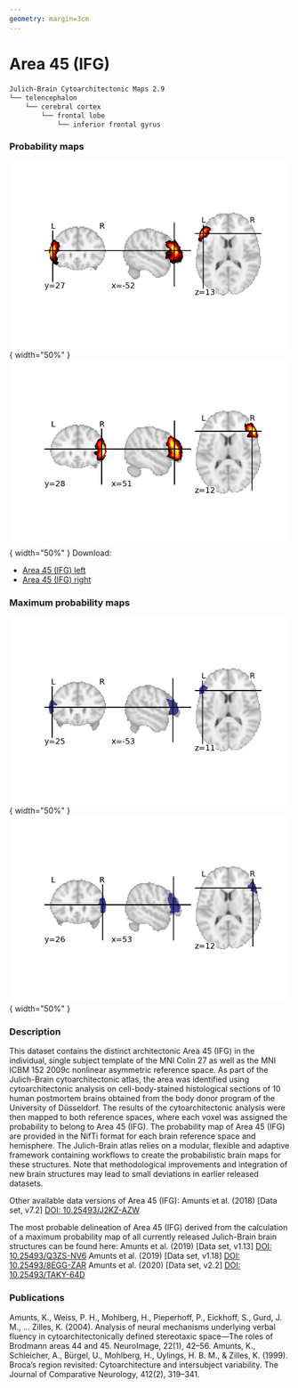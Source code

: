 ```yaml
---
geometry: margin=3cm
---
```


# Area 45 (IFG)

```
Julich-Brain Cytoarchitectonic Maps 2.9
└── telencephalon
    └── cerebral cortex
        └── frontal lobe
            └── inferior frontal gyrus
```

### Probability maps

![](PMAP_AREA_45_IFG_LEFT.png){ width="50%" } ![](PMAP_AREA_45_IFG_RIGHT.png){ width="50%" }
Download:

- [Area 45 (IFG) left](https://neuroglancer.humanbrainproject.eu/precomputed/data-repo-ng-bot/20210616-julichbrain-v2.9.0-complete-mpm/PMs/Area-45/9.2/Area-45_l_N10_nlin2ICBM152asym2009c_9.2_publicP_23d2ee784534e0080f62cba69c188581.nii.gz)
- [Area 45 (IFG) right](https://neuroglancer.humanbrainproject.eu/precomputed/data-repo-ng-bot/20210616-julichbrain-v2.9.0-complete-mpm/PMs/Area-45/9.2/Area-45_r_N10_nlin2ICBM152asym2009c_9.2_publicP_c730bc71c8e8fdd4620a649c38bc3594.nii.gz)


### Maximum probability maps

![](MPM_AREA_45_IFG_LEFT.png){ width="50%" } ![](MPM_AREA_45_IFG_RIGHT.png){ width="50%" }

### Description

This dataset contains the distinct architectonic Area 45 (IFG) in the individual, single subject template of the MNI Colin 27 as well as the MNI ICBM 152 2009c nonlinear asymmetric reference space. As part of the Julich-Brain cytoarchitectonic atlas, the area was identified using cytoarchitectonic analysis on cell-body-stained histological sections of 10 human postmortem brains obtained from the body donor program of the University of Düsseldorf. The results of the cytoarchitectonic analysis were then mapped to both reference spaces, where each voxel was assigned the probability to belong to Area 45 (IFG). The probability map of Area 45 (IFG) are provided in the NifTi format for each brain reference space and hemisphere. The Julich-Brain atlas relies on a modular, flexible and adaptive framework containing workflows to create the probabilistic brain maps for these structures. Note that methodological improvements and integration of new brain structures may lead to small deviations in earlier released datasets.

Other available data versions of Area 45 (IFG):
Amunts et al. (2018) [Data set, v7.2] [DOI: 10.25493/J2KZ-AZW](https://doi.org/10.25493%2FJ2KZ-AZW)

The most probable delineation of Area 45 (IFG) derived from the calculation of a maximum probability map of all currently released Julich-Brain brain structures can be found here:
Amunts et al. (2019) [Data set, v1.13] [DOI: 10.25493/Q3ZS-NV6](https://doi.org/10.25493%2FQ3ZS-NV6)
Amunts et al. (2019) [Data set, v1.18] [DOI: 10.25493/8EGG-ZAR](https://doi.org/10.25493%2F8EGG-ZAR)
Amunts et al. (2020) [Data set, v2.2] [DOI: 10.25493/TAKY-64D](https://doi.org/10.25493%2FTAKY-64D)

### Publications

Amunts, K., Weiss, P. H., Mohlberg, H., Pieperhoff, P., Eickhoff, S., Gurd, J. M., … Zilles, K. (2004). Analysis of neural mechanisms underlying verbal fluency in cytoarchitectonically defined stereotaxic space—The roles of Brodmann areas 44 and 45. NeuroImage, 22(1), 42–56. 
Amunts, K., Schleicher, A., Bürgel, U., Mohlberg, H., Uylings, H. B. M., & Zilles, K. (1999). Broca’s region revisited: Cytoarchitecture and intersubject variability. The Journal of Comparative Neurology, 412(2), 319–341. 

